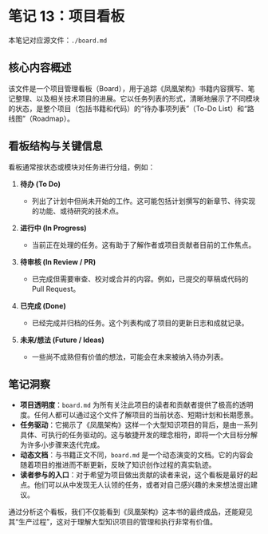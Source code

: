 # 笔记 13：项目看板

本笔记对应源文件：`./board.md`

## 核心内容概述

该文件是一个项目管理看板（Board），用于追踪《凤凰架构》书籍内容撰写、笔记整理、以及相关技术项目的进展。它以任务列表的形式，清晰地展示了不同模块的状态，是整个项目（包括书籍和代码）的“待办事项列表”（To-Do List）和“路线图”（Roadmap）。

## 看板结构与关键信息

看板通常按状态或模块对任务进行分组，例如：

1.  **待办 (To Do)**

    - 列出了计划中但尚未开始的工作。这可能包括计划撰写的新章节、待实现的功能、或待研究的技术点。

2.  **进行中 (In Progress)**

    - 当前正在处理的任务。这有助于了解作者或项目贡献者目前的工作焦点。

3.  **待审核 (In Review / PR)**

    - 已完成但需要审查、校对或合并的内容。例如，已提交的草稿或代码的 Pull Request。

4.  **已完成 (Done)**

    - 已经完成并归档的任务。这个列表构成了项目的更新日志和成就记录。

5.  **未来/想法 (Future / Ideas)**
    - 一些尚不成熟但有价值的想法，可能会在未来被纳入待办列表。

## 笔记洞察

- **项目透明度**：`board.md` 为所有关注此项目的读者和贡献者提供了极高的透明度。任何人都可以通过这个文件了解项目的当前状态、短期计划和长期愿景。
- **任务驱动**：它揭示了《凤凰架构》这样一个大型知识项目的背后，是由一系列具体、可执行的任务驱动的。这与敏捷开发的理念相符，即将一个大目标分解为许多小步骤来迭代完成。
- **动态文档**：与书籍正文不同，`board.md` 是一个动态演变的文档。它的内容会随着项目的推进而不断更新，反映了知识创作过程的真实轨迹。
- **读者参与的入口**：对于希望为项目做出贡献的读者来说，这个看板是最好的起点。他们可以从中发现无人认领的任务，或者对自己感兴趣的未来想法提出建议。

通过分析这个看板，我们不仅能看到《凤凰架构》这本书的最终成品，还能窥见其“生产过程”，这对于理解大型知识项目的管理和执行非常有价值。
